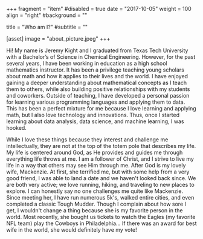 +++
fragment = "item"
#disabled = true
date = "2017-10-05"
weight = 100
align = "right"
#background = ""

title = "Who am I?"
#subtitle = ""

[asset]
  image = "about_picture.jpeg"
+++

Hi! My name is Jeremy Kight and I graduated from Texas Tech University with a Bachelor’s of Science in Chemical Engineering. However, for the past several years, I have been working in education as a high school mathematics instructor. It has been a privilege teaching young scholars about math and how it applies to their lives and the world. I have enjoyed gaining a deeper understanding about mathematical concepts as I teach them to others, while also building positive relationships with my students and coworkers. Outside of teaching, I have developed a personal passion for learning various programming languages and applying them to data. This has been a perfect mixture for me because I love learning and applying math, but I also love technology and innovations. Thus, once I started learning about data analysis, data science, and machine learning, I was hooked.


While I love these things because they interest and challenge me intellectually, they are not at the top of the totem pole that describes my life. My life is centered around God, as He provides and guides me through everything life throws at me. I am a follower of Christ, and I strive to live my life in a way that others may see Him through me. After God is my lovely wife, Mackenzie. At first, she terrified me, but with some help from a very good friend, I was able to land a date and we haven't looked back since. We are both very active; we love running, hiking, and traveling to new places to explore. I can honestly say no one challenges me quite like Mackenzie. Since meeting her, I have run numerous 5k's, walked entire cities, and even completed a classic Tough Mudder. Though I complain about how sore I get, I wouldn't change a thing because she is my favorite person in the world. Most recently, she bought us tickets to watch the Eagles (my favorite NFL team) play the Cowboys in Philadelphia… If there was an award for best wife in the world, she would definitely have my vote!
 

 





